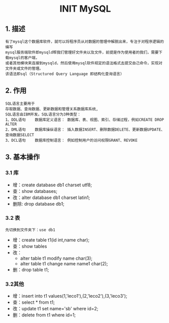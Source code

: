 <center><h1> INIT MySQL </h1></center>

## 1. 描述

```
有了mysql这个数据库软件，就可以将程序员从对数据的管理中解脱出来，专注于对程序逻辑的编写
mysql服务端软件即mysqld帮我们管理好文件夹以及文件，前提是作为使用者的我们，需要下载mysql的客户端，
或者其他模块来连接到mysqld，然后使用mysql软件规定的语法格式去提交自己命令，实现对文件夹或文件的管理。
该语法即sql（Structured Query Language 即结构化查询语言）
```

## 2. 作用

```
SQL语言主要用于
存取数据、查询数据、更新数据和管理关系数据库系统,
SQL语言由IBM开发。SQL语言分为3种类型：
1、DDL语句    数据库定义语言： 数据库、表、视图、索引、存储过程，例如CREATE DROP ALTER
2、DML语句    数据库操纵语言： 插入数据INSERT、删除数据DELETE、更新数据UPDATE、查询数据SELECT
3、DCL语句    数据库控制语言： 例如控制用户的访问权限GRANT、REVOKE
```



## 3. 基本操作

### 3.1 库

- 增：create database db1 charset utf8;
- 查：show databases;
- 改：alter database db1 charset latin1;
- 删除: drop database db1;


### 3.2 表
    先切换到文件夹下：use db1
    
- 增：create table t1(id int,name char);
- 查：show tables
- 改：
    - alter table t1 modify name char(3);
    - alter table t1 change name name1 char(2);
- 删：drop table t1;


### 3.2其他
- 增：insert into t1 values(1,'leco1'),(2,'leco2'),(3,'leco3');
- 查：select * from t1;
- 改：update t1 set name='sb' where id=2;
- 删：delete from t1 where id=1;
